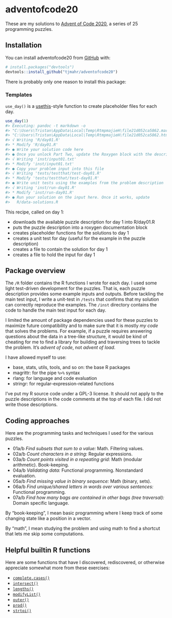 
<!-- README.md is generated from README.Rmd. Please edit that file -->

# adventofcode20

<!-- badges: start -->
<!-- badges: end -->

These are my solutions to [Advent of Code
2020](http://adventofcode.com/2020), a series of 25 programming puzzles.

## Installation

You can install adventofcode20 from [GitHub](https://github.com/) with:

``` r
# install.packages("devtools")
devtools::install_github("tjmahr/adventofcode20")
```

There is probably only one reason to install this package:

### Templates

`use_day()` is a [usethis](https://usethis.r-lib.org/)-style function to
create placeholder files for each day.

``` r
use_day(1)
#> Executing: pandoc -t markdown -o 
#> "C:\Users\Tristan\AppData\Local\Temp\RtmpmajieH\file21d052ca5862.markdown" 
#> "C:\Users\Tristan\AppData\Local\Temp\RtmpmajieH\file21d052ca5862.html"
#> √ Writing 'R/day01.R'
#> * Modify 'R/day01.R'
#> ● Write your solution code here
#> ● Once you unlock Part Two, update the Roxygen block with the description
#> √ Writing 'inst/input01.txt'
#> * Modify 'inst/input01.txt'
#> ● Copy your problem input into this file
#> √ Writing 'tests/testthat/test-day01.R'
#> * Modify 'tests/testthat/test-day01.R'
#> ● Write unit tests using the examples from the problem description
#> √ Writing 'inst/run-day01.R'
#> * Modify 'inst/run-day01.R'
#> ● Run your solution on the input here. Once it works, update 
#>   R/data-solutions.R
```

This recipe, called on day 1:

-   downloads the available puzzle description for day 1 into R/day01.R
-   puts the puzzle description into a roxygen documentation block
-   creates placeholder functions for the solutions to day 1
-   creates a unit test for day (useful for the example in the puzzle
    description)
-   creates a file to contain the solution for day 1
-   creates a file to hold the input for day 1

## Package overview

The `/R` folder contains the R functions I wrote for each day. I used
some light test-driven development for the puzzles. That is, each puzzle
description provides some example inputs and outputs. Before tackling
the main test input, I write a unit-test in `/tests` that confirms that
my solution can correctly reproduce the examples. The `/inst` directory
contains the code to handle the main test input for each day.

I limited the amount of package dependencies used for these puzzles to
maximize future compatibility and to make sure that it is mostly *my
code* that solves the problems. For example, if a puzzle requires
answering questions about the data in a tree-like structure, it would be
kind of cheating for me to find a library for building and traversing
trees to tackle the problem. It’s *advent of code*, not *advent of
load*.

I have allowed myself to use:

-   base, stats, utils, tools, and so on: the base R packages
-   magrittr: for the pipe `%>%` syntax
-   rlang: for language and code evaluation
-   stringr: for regular-expression-related functions

I’ve put my R source code under a GPL-3 license. It should not apply to
the puzzle descriptions in the code comments at the top of each file. I
did not write those descriptions.

## Coding approaches

Here are the programming tasks and techniques I used for the various
puzzles.

-   01a/b *Find subsets that sum to a value:* Math. Filtering values.
-   02a/b *Count characters in a string:* Regular expressions.
-   03a/b *Count points visited in a repeating grid:* Math (modular
    arithmetic). Book-keeping.
-   04a/b *Validating data:* Functional programming. Nonstandard
    evaluation.
-   05a/b *Find missing value in binary sequence:* Math (binary, sets).
-   06a/b *Find unique/shared letters in words over various sentences:*
    Functional programming.
-   07a/b *Find how many bags are contained in other bags (tree
    traversal):* Domain specific language.

By “book-keeping”, I mean basic programming where I keep track of some
changing state like a position in a vector.

By “math”, I mean studying the problem and using math to find a shortcut
that lets me skip some computations.

## Helpful builtin R functions

Here are some functions that have I discovered, rediscovered, or
otherwise appreciate somewhat more from these exercises:

-   [`complete.cases()`](https://rdrr.io/r/stats/complete.cases.html)
-   [`intersect()`](https://rdrr.io/r/base/sets.html)
-   [`lengths()`](https://rdrr.io/r/base/lengths.html)
-   [`modifyList()`](https://rdrr.io/r/utils/modifyList.html)
-   [`outer()`](https://rdrr.io/r/base/outer.html)
-   [`prod()`](https://rdrr.io/r/base/prod.html)
-   [`strtoi()`](https://rdrr.io/r/base/strtoi.html)
